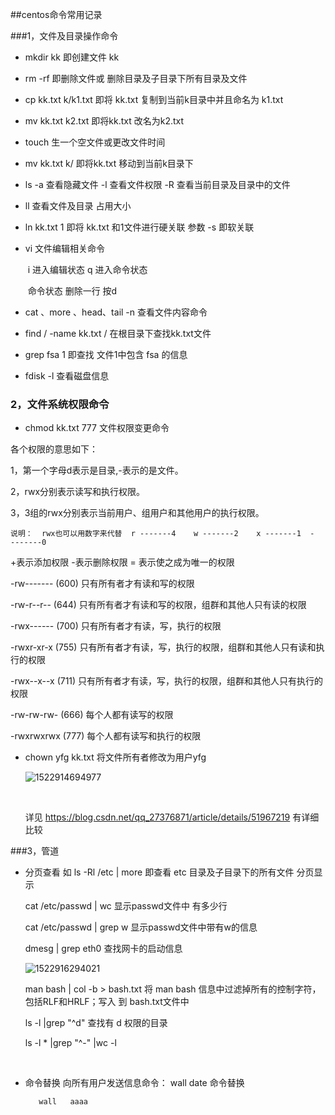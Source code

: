 ##centos命令常用记录

###1，文件及目录操作命令

* mkdir   kk                   即创建文件 kk

* rm -rf                          即删除文件或 删除目录及子目录下所有目录及文件

* cp   kk.txt   k/k1.txt   即将 kk.txt 复制到当前k目录中并且命名为 k1.txt 

* mv  kk.txt  k2.txt       即将kk.txt 改名为k2.txt  

* touch                          生一个空文件或更改文件时间

* mv  kk.txt  k/    即将kk.txt 移动到当前k目录下

* ls     -a   查看隐藏文件   -l  查看文件权限   -R  查看当前目录及目录中的文件  

* ll      查看文件及目录  占用大小

* ln     kk.txt   1   即将 kk.txt 和1文件进行硬关联    参数 -s  即软关联

* vi     文件编辑相关命令

  ​     i  进入编辑状态    q  进入命令状态 

  ​    命令状态  删除一行  按d  

* cat 、more 、head、tail -n  查看文件内容命令 

* find  / -name   kk.txt  / 在根目录下查找kk.txt文件

* grep  fsa 1     即查找 文件1中包含  fsa 的信息

* fdisk -l            查看磁盘信息



### 2，文件系统权限命令

*  chmod   kk.txt 777  文件权限变更命令  

  各个权限的意思如下：

  1，第一个字母d表示是目录,-表示的是文件。

  2，rwx分别表示读写和执行权限。

  3，3组的rwx分别表示当前用户、组用户和其他用户的执行权限。

    说明：  rwx也可以用数字来代替  r -------4    w -------2    x -------1  -  -------0  

  +表示添加权限      -表示删除权限  = 表示使之成为唯一的权限  


  -rw-------    (600) 只有所有者才有读和写的权限  


  -rw-r--r--    (644) 只有所有者才有读和写的权限，组群和其他人只有读的权限  


  -rwx------    (700) 只有所有者才有读，写，执行的权限  


  -rwxr-xr-x    (755) 只有所有者才有读，写，执行的权限，组群和其他人只有读和执行的权限  


  -rwx--x--x    (711) 只有所有者才有读，写，执行的权限，组群和其他人只有执行的权限  


  -rw-rw-rw- (666) 每个人都有读写的权限  


  -rwxrwxrwx (777) 每个人都有读写和执行的权限  

* chown yfg  kk.txt   将文件所有者修改为用户yfg

  ![1522914694977](C:\Users\user\AppData\Local\Temp\1522914694977.png)

  ​

  详见  https://blog.csdn.net/qq_27376871/article/details/51967219 有详细比较



###3，管道

* 分页查看   如   ls -Rl /etc | more   即查看 etc 目录及子目录下的所有文件  分页显示

  cat /etc/passwd | wc                  显示passwd文件中 有多少行

  cat /etc/passwd | grep w           显示passwd文件中带有w的信息

  dmesg | grep eth0                      查找网卡的启动信息

  ![1522916294021](C:\Users\user\AppData\Local\Temp\1522916294021.png)

  man bash | col -b  > bash.txt    将 man bash 信息中过滤掉所有的控制字符，包括RLF和HRLF；写入                          到 bash.txt文件中 

  ls -l |grep "^d"                           查找有 d 权限的目录

  ls -l * |grep "^-" |wc -l  

  ​

* 命令替换    向所有用户发送信息命令：  wall date    命令替换

         wall   aaaa